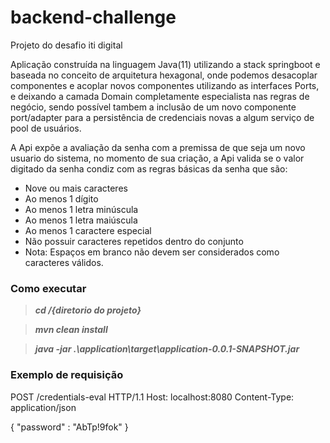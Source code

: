 # backend-challenge
Projeto do desafio iti digital

Aplicação construída na linguagem Java(11) utilizando a stack springboot e baseada no conceito de arquitetura hexagonal, onde podemos desacoplar componentes e acoplar novos componentes utilizando as interfaces Ports, e deixando a camada Domain completamente especialista nas regras de negócio, sendo possível tambem a inclusão de um novo componente port/adapter para a persistência de credenciais novas a algum serviço de pool de usuários.

A Api expõe a avaliação da senha com a premissa de que seja um novo usuario do sistema, no momento de sua criação, a Api valida se o valor digitado da senha condiz com as regras básicas da senha que são:
- Nove ou mais caracteres
- Ao menos 1 dígito
- Ao menos 1 letra minúscula
- Ao menos 1 letra maiúscula
- Ao menos 1 caractere especial
- Não possuir caracteres repetidos dentro do conjunto
- Nota: Espaços em branco não devem ser considerados como caracteres válidos.

### Como executar

> **_cd /{diretorio do projeto}_** 

> **_mvn clean install_** 

> **_java -jar .\application\target\application-0.0.1-SNAPSHOT.jar_** 

### Exemplo de requisição

POST /credentials-eval HTTP/1.1
Host: localhost:8080
Content-Type: application/json

{
    "password" : "AbTp!9fok"
}
